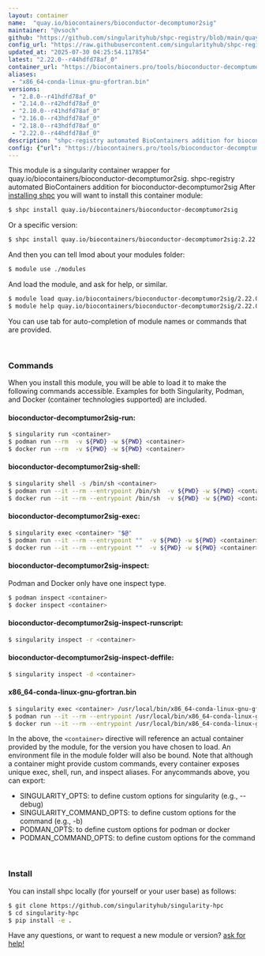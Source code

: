 ```yaml
---
layout: container
name:  "quay.io/biocontainers/bioconductor-decomptumor2sig"
maintainer: "@vsoch"
github: "https://github.com/singularityhub/shpc-registry/blob/main/quay.io/biocontainers/bioconductor-decomptumor2sig/container.yaml"
config_url: "https://raw.githubusercontent.com/singularityhub/shpc-registry/main/quay.io/biocontainers/bioconductor-decomptumor2sig/container.yaml"
updated_at: "2025-07-30 04:25:54.117854"
latest: "2.22.0--r44hdfd78af_0"
container_url: "https://biocontainers.pro/tools/bioconductor-decomptumor2sig"
aliases:
 - "x86_64-conda-linux-gnu-gfortran.bin"
versions:
 - "2.8.0--r41hdfd78af_0"
 - "2.14.0--r42hdfd78af_0"
 - "2.10.0--r41hdfd78af_0"
 - "2.16.0--r43hdfd78af_0"
 - "2.18.0--r43hdfd78af_0"
 - "2.22.0--r44hdfd78af_0"
description: "shpc-registry automated BioContainers addition for bioconductor-decomptumor2sig"
config: {"url": "https://biocontainers.pro/tools/bioconductor-decomptumor2sig", "maintainer": "@vsoch", "description": "shpc-registry automated BioContainers addition for bioconductor-decomptumor2sig", "latest": {"2.22.0--r44hdfd78af_0": "sha256:775617a11321427e9c99a4e6741fb0701409ae1f747edea479ca6d42e6e8147b"}, "tags": {"2.8.0--r41hdfd78af_0": "sha256:1d1409f367d7a9f2679936552beab146144025d8ec4da6bcf40965a832c4e0f9", "2.14.0--r42hdfd78af_0": "sha256:24c14e5b537a900797d3c8bf99702e8dd0ef40d31f70231cf786d938f41b8d63", "2.10.0--r41hdfd78af_0": "sha256:83b7aafaaed346c4be37b968f2a4534937a024f1eb8342219eb8967d6f0df681", "2.16.0--r43hdfd78af_0": "sha256:3ae81b0339605ef98e4ed403c3250da73dc79534cb169fadc32e3e522bea2cf6", "2.18.0--r43hdfd78af_0": "sha256:03effe2aa1c9e8f6f47e8550f8ad0d3678caa10e6a864da625699a0cc4ada7f2", "2.22.0--r44hdfd78af_0": "sha256:775617a11321427e9c99a4e6741fb0701409ae1f747edea479ca6d42e6e8147b"}, "docker": "quay.io/biocontainers/bioconductor-decomptumor2sig", "aliases": {"x86_64-conda-linux-gnu-gfortran.bin": "/usr/local/bin/x86_64-conda-linux-gnu-gfortran.bin"}}
---
```


This module is a singularity container wrapper for quay.io/biocontainers/bioconductor-decomptumor2sig.
shpc-registry automated BioContainers addition for bioconductor-decomptumor2sig
After [installing shpc](#install) you will want to install this container module:


```bash
$ shpc install quay.io/biocontainers/bioconductor-decomptumor2sig
```

Or a specific version:

```bash
$ shpc install quay.io/biocontainers/bioconductor-decomptumor2sig:2.22.0--r44hdfd78af_0
```

And then you can tell lmod about your modules folder:

```bash
$ module use ./modules
```

And load the module, and ask for help, or similar.

```bash
$ module load quay.io/biocontainers/bioconductor-decomptumor2sig/2.22.0--r44hdfd78af_0
$ module help quay.io/biocontainers/bioconductor-decomptumor2sig/2.22.0--r44hdfd78af_0
```

You can use tab for auto-completion of module names or commands that are provided.

<br>

### Commands

When you install this module, you will be able to load it to make the following commands accessible.
Examples for both Singularity, Podman, and Docker (container technologies supported) are included.

#### bioconductor-decomptumor2sig-run:

```bash
$ singularity run <container>
$ podman run --rm  -v ${PWD} -w ${PWD} <container>
$ docker run --rm  -v ${PWD} -w ${PWD} <container>
```

#### bioconductor-decomptumor2sig-shell:

```bash
$ singularity shell -s /bin/sh <container>
$ podman run --it --rm --entrypoint /bin/sh  -v ${PWD} -w ${PWD} <container>
$ docker run --it --rm --entrypoint /bin/sh  -v ${PWD} -w ${PWD} <container>
```

#### bioconductor-decomptumor2sig-exec:

```bash
$ singularity exec <container> "$@"
$ podman run --it --rm --entrypoint ""  -v ${PWD} -w ${PWD} <container> "$@"
$ docker run --it --rm --entrypoint ""  -v ${PWD} -w ${PWD} <container> "$@"
```

#### bioconductor-decomptumor2sig-inspect:

Podman and Docker only have one inspect type.

```bash
$ podman inspect <container>
$ docker inspect <container>
```

#### bioconductor-decomptumor2sig-inspect-runscript:

```bash
$ singularity inspect -r <container>
```

#### bioconductor-decomptumor2sig-inspect-deffile:

```bash
$ singularity inspect -d <container>
```


#### x86_64-conda-linux-gnu-gfortran.bin

```bash
$ singularity exec <container> /usr/local/bin/x86_64-conda-linux-gnu-gfortran.bin
$ podman run --it --rm --entrypoint /usr/local/bin/x86_64-conda-linux-gnu-gfortran.bin   -v ${PWD} -w ${PWD} <container> -c " $@"
$ docker run --it --rm --entrypoint /usr/local/bin/x86_64-conda-linux-gnu-gfortran.bin   -v ${PWD} -w ${PWD} <container> -c " $@"
```



In the above, the `<container>` directive will reference an actual container provided
by the module, for the version you have chosen to load. An environment file in the
module folder will also be bound. Note that although a container
might provide custom commands, every container exposes unique exec, shell, run, and
inspect aliases. For anycommands above, you can export:

 - SINGULARITY_OPTS: to define custom options for singularity (e.g., --debug)
 - SINGULARITY_COMMAND_OPTS: to define custom options for the command (e.g., -b)
 - PODMAN_OPTS: to define custom options for podman or docker
 - PODMAN_COMMAND_OPTS: to define custom options for the command

<br>

### Install

You can install shpc locally (for yourself or your user base) as follows:

```bash
$ git clone https://github.com/singularityhub/singularity-hpc
$ cd singularity-hpc
$ pip install -e .
```

Have any questions, or want to request a new module or version? [ask for help!](https://github.com/singularityhub/singularity-hpc/issues)